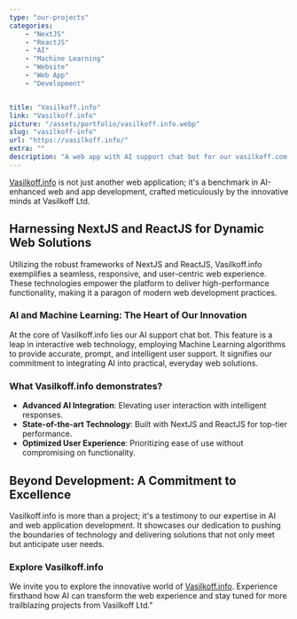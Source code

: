 ```yaml
---
type: "our-projects"
categories:
    - "NextJS"
    - "ReactJS"
    - "AI"
    - "Machine Learning"
    - "Website"
    - "Web App"
    - "Development"


title: "Vasilkoff.info"
link: "Vasilkoff.info"
picture: "/assets/portfolio/vasilkoff.info.webp"
slug: "vasilkoff-info"
url: "https://vasilkoff.info/"
extra: ""
description: "A web app with AI support chat bot for our vasilkoff.com website, provides accurate, prompt, and intelligent user support. It's a part of our research efforts in the field of AI."
---
```

[Vasilkoff.info](https://vasilkoff.info/) is not just another web application; it's a benchmark in AI-enhanced web and app development, crafted meticulously by the innovative minds at Vasilkoff Ltd.

## Harnessing NextJS and ReactJS for Dynamic Web Solutions

Utilizing the robust frameworks of NextJS and ReactJS, Vasilkoff.info exemplifies a seamless, responsive, and user-centric web experience. These technologies empower the platform to deliver high-performance functionality, making it a paragon of modern web development practices.

### AI and Machine Learning: The Heart of Our Innovation

At the core of Vasilkoff.info lies our AI support chat bot. This feature is a leap in interactive web technology, employing Machine Learning algorithms to provide accurate, prompt, and intelligent user support. It signifies our commitment to integrating AI into practical, everyday web solutions.

### What Vasilkoff.info demonstrates?

- **Advanced AI Integration**: Elevating user interaction with intelligent responses.
- **State-of-the-art Technology**: Built with NextJS and ReactJS for top-tier performance.
- **Optimized User Experience**: Prioritizing ease of use without compromising on functionality.

## Beyond Development: A Commitment to Excellence

Vasilkoff.info is more than a project; it's a testimony to our expertise in AI and web application development. It showcases our dedication to pushing the boundaries of technology and delivering solutions that not only meet but anticipate user needs.

### Explore Vasilkoff.info

We invite you to explore the innovative world of [Vasilkoff.info](https://vasilkoff.info/). Experience firsthand how AI can transform the web experience and stay tuned for more trailblazing projects from Vasilkoff Ltd."
